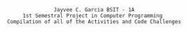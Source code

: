                          Jayvee C. Garcia BSIT - 1A 
               1st Semestral Project in Computer Programming 
          Compilation of all of the Activities and Code Challenges

